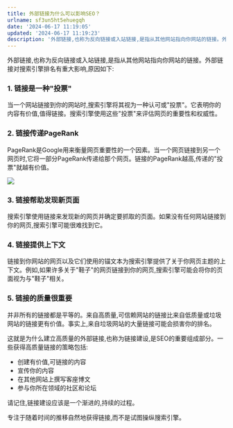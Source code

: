 ```yaml
---
title: 外部链接为什么可以影响SEO？
urlname: sf3un5ht5ehuegqh
date: '2024-06-17 11:19:05'
updated: '2024-06-17 11:19:23'
description: '外部链接,也称为反向链接或入站链接,是指从其他网站指向你网站的链接。外部链接对搜索引擎排名有重大影响,原因如下:1. 链接是一种"投票"当一个网站链接到你的网站时,搜索引擎将其视为一种认可或"投票"。它表明你的内容有价值,值得链接。搜索引擎使用这些"投票"来评估网页的重要性和权威性。2. 链接...'
---
```

外部链接,也称为反向链接或入站链接,是指从其他网站指向你网站的链接。外部链接对搜索引擎排名有重大影响,原因如下:

### 1. 链接是一种"投票"

当一个网站链接到你的网站时,搜索引擎将其视为一种认可或"投票"。它表明你的内容有价值,值得链接。搜索引擎使用这些"投票"来评估网页的重要性和权威性。

### 2. 链接传递PageRank

PageRank是Google用来衡量网页重要性的一个因素。当一个网页链接到另一个网页时,它将一部分PageRank传递给那个网页。链接的PageRank越高,传递的"投票"就越有价值。

![](https://oss1.aistar.cool/elog-offer-now/93435431ff5f7827b36161434e34ab55.jpg)

### 3. 链接帮助发现新页面

搜索引擎使用链接来发现新的网页并确定要抓取的页面。如果没有任何网站链接到你的网页,搜索引擎可能很难找到它。

### 4. 链接提供上下文

链接到你网站的网页以及它们使用的锚文本为搜索引擎提供了关于你网页主题的上下文。例如,如果许多关于"鞋子"的网页链接到你的网页,搜索引擎可能会将你的页面视为与"鞋子"相关。

### 5. 链接的质量很重要

并非所有的链接都是平等的。来自高质量,可信赖网站的链接比来自低质量或垃圾网站的链接更有价值。事实上,来自垃圾网站的大量链接可能会损害你的排名。

这就是为什么建立高质量的外部链接,也称为链接建设,是SEO的重要组成部分。一些获得高质量链接的策略包括:

- 创建有价值,可链接的内容
- 宣传你的内容
- 在其他网站上撰写客座博文
- 参与你所在领域的社区和论坛

请记住,链接建设应该是一个渐进的,持续的过程。

专注于随着时间的推移自然地获得链接,而不是试图操纵搜索引擎。

